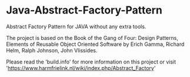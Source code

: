 # Java-Abstract-Factory-Pattern
Abstract Factory Pattern for JAVA without any extra tools.

The project is based on the Book of the Gang of Four: Design Patterns, Elements of Reusable Object Oriented Software by Erich Gamma, Richard Helm, Ralph Johnson, John Vlissides.

Please read the 'build.info' for more information on this project or visit 'https://www.harmfrielink.nl/wiki/index.php/Abstract_Factory'
